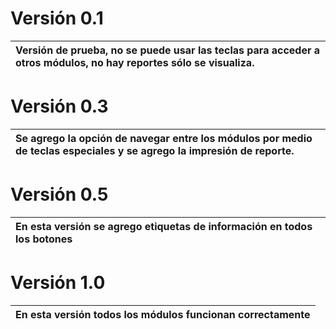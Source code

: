 # Versión 0.1 #
| Versión de prueba, no se puede usar las teclas para acceder a otros módulos, no hay reportes sólo se visualiza.|
|:---------------------------------------------------------------------------------------------------------------|

# Versión 0.3 #
| Se agrego la opción de navegar entre los módulos por medio de teclas especiales y se agrego la impresión de reporte.|
|:--------------------------------------------------------------------------------------------------------------------|

# Versión 0.5 #
| En esta versión se agrego etiquetas de información en todos los botones|
|:-----------------------------------------------------------------------|

# Versión 1.0 #
|En esta versión todos los módulos funcionan correctamente|
|:--------------------------------------------------------|